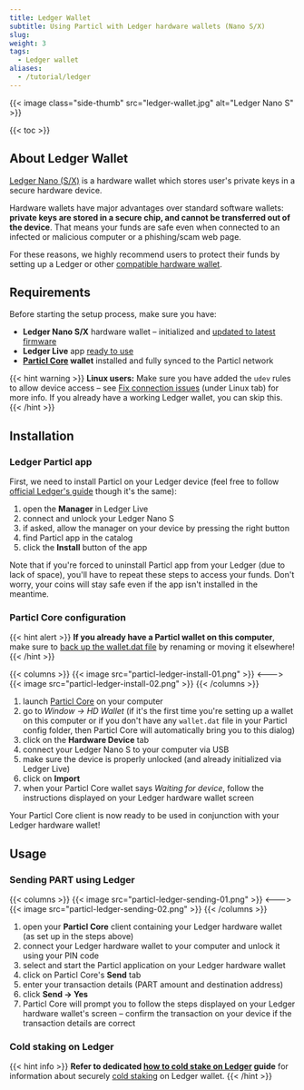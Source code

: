 ```yaml
---
title: Ledger Wallet
subtitle: Using Particl with Ledger hardware wallets (Nano S/X)
slug:
weight: 3
tags:
  - Ledger wallet
aliases:
  - /tutorial/ledger
---
```


{{< image class="side-thumb" src="ledger-wallet.jpg" alt="Ledger Nano S" >}}

{{< toc >}}

## About Ledger Wallet

[Ledger Nano (S/X)](https://www.ledger.com/) is a hardware wallet which stores user's private keys in a secure hardware device.

Hardware wallets have major advantages over standard software wallets: **private keys are stored in a secure chip, and cannot be transferred out of the device**. That means your funds are safe even when connected to an infected or malicious computer or a phishing/scam web page.

For these reasons, we highly recommend users to protect their funds by setting up a Ledger or other [compatible hardware wallet](/learn/wallets/hardware/).


## Requirements

Before starting the setup process, make sure you have:

- **Ledger Nano S/X** hardware wallet – initialized and [updated to latest firmware](https://support.ledgerwallet.com/hc/en-us/articles/360002731113-Update-Ledger-Nano-S-firmware)
- **Ledger Live** app [ready to use](https://support.ledger.com/hc/en-us/articles/360006395233)
- **[Particl Core](/tutorial/wallets/particl-core/) wallet** installed and fully synced to the Particl network

{{< hint warning >}}
**Linux users:** Make sure you have added the `udev` rules to allow device access – see [Fix connection issues](https://support.ledgerwallet.com/hc/en-us/articles/115005165269-Fix-connection-issues) (under Linux tab) for more info. If you already have a working Ledger wallet, you can skip this.
{{< /hint >}}


## Installation

### Ledger Particl app

First, we need to install Particl on your Ledger device (feel free to follow [official Ledger's guide](https://support.ledger.com/hc/en-us/articles/360007687153) though it's the same):

  1. open the **Manager** in Ledger Live
  2. connect and unlock your Ledger Nano S
  3. if asked, allow the manager on your device by pressing the right button
  4. find Particl app in the catalog
  5. click the **Install** button of the app

Note that if you're forced to uninstall Particl app from your Ledger (due to lack of space), you'll have to repeat these steps to access your funds. Don't worry, your coins will stay safe even if the app isn't installed in the meantime.

### Particl Core configuration

{{< hint alert >}}
**If you already have a Particl wallet on this computer**, make sure to [back up the wallet.dat file](/tutorial/security/backup-restore-wallet/) by renaming or moving it elsewhere!
{{< /hint >}}

{{< columns >}}
{{< image src="particl-ledger-install-01.png" >}}
<--->
{{< image src="particl-ledger-install-02.png" >}}
{{< /columns >}}

  1. launch [Particl Core](/tutorial/wallets/particl-core/) on your computer
  2. go to _Window → HD Wallet_ (if it's the first time you're setting up a wallet on this computer or if you don't have any `wallet.dat` file in your Particl config folder, then Particl Core will automatically bring you to this dialog)
  3. click on the **Hardware Device** tab
  4. connect your Ledger Nano S to your computer via USB
  5. make sure the device is properly unlocked (and already initialized via Ledger Live)
  6. click on **Import**
  7. when your Particl Core wallet says _Waiting for device_, follow the instructions displayed on your Ledger hardware wallet screen

Your Particl Core client is now ready to be used in conjunction with your Ledger hardware wallet!


## Usage

### Sending PART using Ledger

{{< columns >}}
{{< image src="particl-ledger-sending-01.png" >}}
<--->
{{< image src="particl-ledger-sending-02.png" >}}
{{< /columns >}}

  1. open your **Particl Core** client containing your Ledger hardware wallet (as set up in the steps above)
  2. connect your Ledger hardware wallet to your computer and unlock it using your PIN code
  3. select and start the Particl application on your Ledger hardware wallet
  4. click on Particl Core's **Send** tab
  5. enter your transaction details (PART amount and destination address)
  6. click **Send → Yes**
  7. Particl Core will prompt you to follow the steps displayed on your Ledger hardware wallet's screen – confirm the transaction on your device if the transaction details are correct

### Cold staking on Ledger

{{< hint info >}}
**Refer to dedicated [how to cold stake on Ledger](/tutorial/staking/ledger) guide** for information about securely [cold staking](/learn/staking/intro/#cold-staking) on Ledger wallet.
{{< /hint >}}